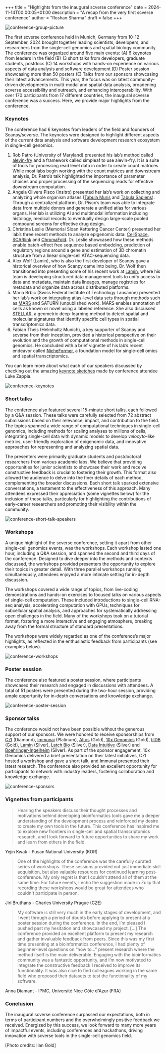+++
title = "Highlights from the inaugural scverse conference"
date = 2024-11-14T00:00:05+01:00
description = "A recap from the very first scverse conference"
author = "Roshan Sharma"
draft = false
+++

<img src="/img/blog/conference2024.png" style="max-width: 100%;" alt="conference-group-picture" />



The first scverse conference held in Munich, Germany from 10-12 September, 2024 brought together leading scientists, developers, and researchers from the single-cell genomics and spatial biology community. The conference was organized around five main events: (A) 6 keynotes from leaders in the field (B) 13 short talks from developers, graduate students, postdocs (C) 14 workshops with hands-on experience on various aspects of data analysis and software development (D) Poster session showcasing more than 50 posters (E) Talks from our sponsors showcasing their latest advancements. This year, the focus was on latest community-driven developments in multi-modal and spatial data analysis, broadening scverse accessibility and outreach, and enhancing interoperability. With over 170 participants from 17 different countries, the inaugural scverse conference was a success. Here, we provide major highlights from the conference. 

### Keynotes

The conference had 6 keynotes from leaders of the field and founders of Scanpy/scverse. The keynotes were designed to highlight different aspects of the current data analysis and software development research ecosystem in single-cell genomics. 

1. Rob Patro (University of Maryland) presented his lab’s method called [alevin-fry](https://github.com/COMBINE-lab/alevin-fry) and a framework called simpleaf to use alevin-fry. It is a suite of tools for processing read level data in order to create count matrices. While most labs begin working with the count matrices and downstream analysis, Dr. Patro’s talk highlighted the importance of parameter choices and proper processing of the sequencing reads for effective downstream computation.   
2. Angela Olivera Pisco (Insitro) presented her lab’s work on collecting and analyzing whole organism atlases ([Tabula Muris](https://www.czbiohub.org/sf/tabula-muris/) and [Tabula Sapiens](https://tabula-sapiens.sf.czbiohub.org/)). Through a centralized platform, Dr. Pisco’s team was able to integrate data from multiple donors and generate a unified atlas for various organs. Her lab is utilizing AI and multimodal information including histology, medical records to eventually design large-scale pooled compound screens for effective drug design.   
3. Christina Leslie (Memorial Sloan Kettering Cancer Center) presented her lab’s three recent methods to analyze epigenomic data: [CellSpace](https://github.com/zakieh-tayyebi/CellSpace), [SCARlink](https://github.com/snehamitra/SCARlink) and [ChromaFold](https://github.com/viannegao/ChromaFold). Dr. Leslie showcased how these methods enable batch-effect free sequence based embedding, prediction of regulatory regions around a gene and estimation of 3D chromatin structure from a linear single-cell ATAC-sequencing data.   
4. Alex Wolf (Lamin), who is also the first developer of Scanpy gave a historical overview of how Scanpy came into being. Dr. Wolf then transitioned into presenting some of his recent work at [Lamin](https://docs.lamin.ai/introduction), where his team is developing structured data management tools to unify access to data and metadata, maintain data lineages, manage registries for metadata and organize data across distributed platforms.   
5. Maria Brbic (Swiss Federal Institute of Technology Lausanne) presented her lab’s work on integrating atlas-level data sets through methods such as [MARS](https://brbiclab.epfl.ch/projects/mars/) and SATURN (unpublished work). MARS enables annotation of cells as known or novel using a labeled reference. She also discussed [STELLAR](https://brbiclab.epfl.ch/projects/stellar/), a geometric deep-learning method to detect spatial and molecular signatures that identify specific cell types in spatial transcriptomics data.   
6. Fabian Theis (Helmholtz Munich), a key supporter of Scanpy and scverse from their inception, provided a historical perspective on their evolution and the growth of computational methods in single-cell genomics. He concluded with a brief vignette of his lab’s recent endeavor called [NicheFormer](https://github.com/theislab/nicheformer), a foundation model for single-cell omics and spatial transcriptomics. 

You can learn more about what each of our speakers discussed by checking out the amazing [keynote sketches](https://lazappi.id.au/posts/2024-09-15-scverse-conference/) made by conference attendee Luke Zappia.

<img src="/img/blog/conference2024-keynote.png" style="max-width: 100%;" alt="conference-keynotes" />

### Short talks

The conference also featured several 15-minute short talks, each followed by a Q\&A session. These talks were carefully selected from 72 abstract submissions based on their relevance, impact, and contribution to the field. The topics spanned a wide range of computational techniques in single-cell genomics, including methods for scaling analyses to millions of cells, integrating single-cell data with dynamic models to develop *velocyto*\-like metrics, user-friendly exploration of epigenomic data, and innovative approaches for representing and analyzing spatial data.

The presenters were primarily graduate students and postdoctoral researchers from various academic labs. We believe that providing opportunities for junior scientists to showcase their work and receive constructive feedback is crucial to fostering their growth. This format also allowed the audience to delve into the finer details of each method, complementing the broader discussions. Each short talk sparked extensive conversations, a testament to the effectiveness of this approach. Many attendees expressed their appreciation (some vignettes below) for the inclusion of these talks, particularly for highlighting the contributions of early-career researchers and promoting their visibility within the community.

<img src="/img/blog/conference2024-shorttalk.png" style="max-width: 100%;" alt="conference-short-talk-speakers" />

### Workshops

A unique highlight of the scverse conference, setting it apart from other single-cell genomics events, was the workshops. Each workshop lasted one hour, including a Q\&A session, and spanned the second and third days of the conference. Designed to dive deeper into the methods and contexts discussed, the workshops provided presenters the opportunity to explore their topics in greater detail. With three parallel workshops running simultaneously, attendees enjoyed a more intimate setting for in-depth discussion.

The workshops covered a wide range of topics, from live-coding demonstrations and hands-on exercises to focused talks on various aspects of single-cell computation. These included introductions to single-cell RNA-seq analysis, accelerating computation with GPUs, techniques for subcellular spatial analysis, and approaches for systematically addressing open challenges in the field. Many of the workshops took on a tutorial format, fostering a more interactive and engaging atmosphere, breaking away from the formal structure of standard presentations.

The workshops were widely regarded as one of the conference’s major highlights, as reflected in the enthusiastic feedback from participants (see examples below).

<img src="/img/blog/conference2024-workshop.png" style="max-width: 100%;" alt="conference-workshops" />

### Poster session

The conference also featured a poster session, where participants showcased their research and engaged in discussions with attendees. A total of 51 posters were presented during the two-hour session, providing ample opportunity for in-depth conversations and knowledge exchange.

<img src="/img/blog/conference2024-poster.png" style="max-width: 100%;" alt="conference-poster-session" />

### Sponsor talks

The conference would not have been possible without the generous support of our sponsors. We were honored to receive sponsorships from [CZI](https://chanzuckerberg.com/) (Diamond), [Immunai](https://www.immunai.com/) (Platinum), [Altos](https://www.altoslabs.com/) (Gold), [10x Genomics](https://www.10xgenomics.com/) (Gold), [tilDB](https://tiledb.com/) (Gold), [Lamin](https://lamin.ai/) (Silver), [Latch Bio](https://latch.bio/) (Silver), [Data Intuitive](https://www.data-intuitive.com/) (Silver) and [Boehringer-Ingelheim](https://www.boehringer-ingelheim.com/de) (Silver). As part of the sponsor engagement, 10x Genomics delivered a brief presentation on their latest initiatives, CZI hosted a workshop and gave a short talk, and Immunai presented their latest research. The conference also provided an excellent opportunity for participants to network with industry leaders, fostering collaboration and knowledge exchange.

<img src="/img/blog/conference2024-sponsors.png" style="max-width: 100%;" alt="conference-sponsors" />

### Vignettes from participants

> Hearing the speakers discuss their thought processes and motivations behind developing bioinformatics tools gave me a deeper understanding of the development process and reinforced my desire to create my own tools in the future. This conference has inspired me to explore new frontiers in single-cell and spatial transcriptomics research, and I look forward to future opportunities to share my work and learn from others in the field.

Yejin Kwak \- Pusan National University (KOR)

> One of the highlights of the conference was the carefully curated series of workshops. These sessions provided not just immediate skill acquisition, but also valuable resources for continued learning post-conference. My only regret is that I couldn't attend all of them at the same time. For future events, I echo the suggestion made in Zulip that recording these workshops would be great for attendees who couldn't participate in person.

Jiri Bruthans \- Charles University Prague (CZE)

> My software is still very much in the early stages of development, and I went through a period of doubts before applying to present at a poster session during the conference. In the end, I’m pleased I pushed past my hesitation and showcased my project. \[...\] The conference provided an excellent platform to present my research and gather invaluable feedback from peers. Since this was my first time presenting at a bioinformatics conference, I had plenty of beginner-level questions on “how to…” present research where the method itself is the main deliverable. Engaging with the bioinformatics community was a fantastic opportunity, and I’m now motivated to integrate the constructive feedback I received to improve its functionality. It was also nice to find colleagues working in the same field who proposed their datasets to test the functionality of my software.

Anna Diamant \- IPMC, Université Nice Côte d'Azur (FRA)

### Conclusion 

The inaugural scverse conference surpassed our expectations, both in terms of participant numbers and the overwhelmingly positive feedback we received. Energized by this success, we look forward to many more years of impactful events, including conferences and hackathons, driving innovation with scverse tools in the single-cell genomics field.

\[Photo credits: Ilan Gold\]